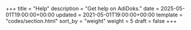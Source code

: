 +++
title = "Help"
description = "Get help on AdiDoks."
date = 2025-05-01T19:00:00+00:00
updated = 2021-05-01T19:00:00+00:00
template = "codes/section.html"
sort_by = "weight"
weight = 5
draft = false
+++
